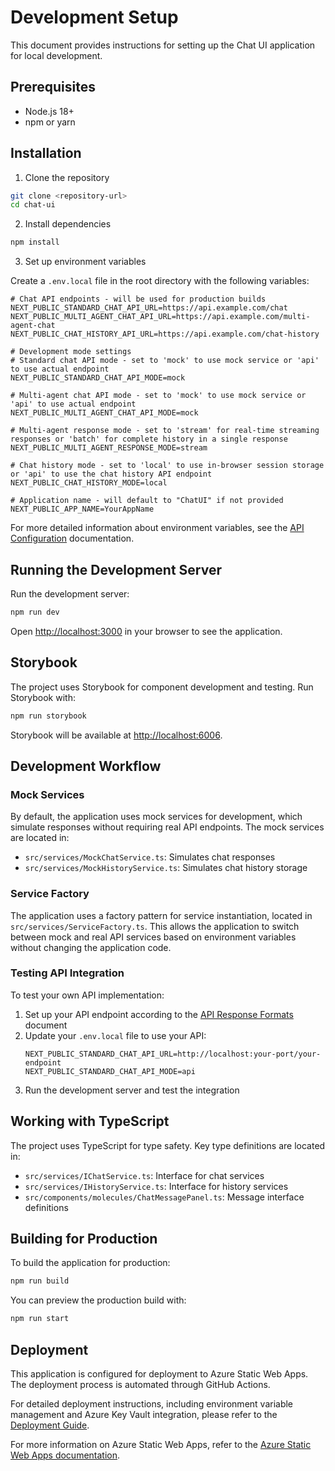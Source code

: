 # Development Setup

This document provides instructions for setting up the Chat UI application for local development.

## Prerequisites

- Node.js 18+
- npm or yarn

## Installation

1. Clone the repository
```bash
git clone <repository-url>
cd chat-ui
```

2. Install dependencies
```bash
npm install
```

3. Set up environment variables

Create a `.env.local` file in the root directory with the following variables:
```
# Chat API endpoints - will be used for production builds
NEXT_PUBLIC_STANDARD_CHAT_API_URL=https://api.example.com/chat
NEXT_PUBLIC_MULTI_AGENT_CHAT_API_URL=https://api.example.com/multi-agent-chat
NEXT_PUBLIC_CHAT_HISTORY_API_URL=https://api.example.com/chat-history

# Development mode settings
# Standard chat API mode - set to 'mock' to use mock service or 'api' to use actual endpoint
NEXT_PUBLIC_STANDARD_CHAT_API_MODE=mock

# Multi-agent chat API mode - set to 'mock' to use mock service or 'api' to use actual endpoint
NEXT_PUBLIC_MULTI_AGENT_CHAT_API_MODE=mock

# Multi-agent response mode - set to 'stream' for real-time streaming responses or 'batch' for complete history in a single response
NEXT_PUBLIC_MULTI_AGENT_RESPONSE_MODE=stream

# Chat history mode - set to 'local' to use in-browser session storage or 'api' to use the chat history API endpoint
NEXT_PUBLIC_CHAT_HISTORY_MODE=local

# Application name - will default to "ChatUI" if not provided
NEXT_PUBLIC_APP_NAME=YourAppName
```

For more detailed information about environment variables, see the [API Configuration](../api/configuration.md) documentation.

## Running the Development Server

Run the development server:
```bash
npm run dev
```

Open [http://localhost:3000](http://localhost:3000) in your browser to see the application.

## Storybook

The project uses Storybook for component development and testing. Run Storybook with:
```bash
npm run storybook
```

Storybook will be available at [http://localhost:6006](http://localhost:6006).

## Development Workflow

### Mock Services

By default, the application uses mock services for development, which simulate responses without requiring real API endpoints. The mock services are located in:

- `src/services/MockChatService.ts`: Simulates chat responses
- `src/services/MockHistoryService.ts`: Simulates chat history storage

### Service Factory

The application uses a factory pattern for service instantiation, located in `src/services/ServiceFactory.ts`. This allows the application to switch between mock and real API services based on environment variables without changing the application code.

### Testing API Integration

To test your own API implementation:

1. Set up your API endpoint according to the [API Response Formats](../api/response-formats.md) document
2. Update your `.env.local` file to use your API:
   ```
   NEXT_PUBLIC_STANDARD_CHAT_API_URL=http://localhost:your-port/your-endpoint
   NEXT_PUBLIC_STANDARD_CHAT_API_MODE=api
   ```
3. Run the development server and test the integration

## Working with TypeScript

The project uses TypeScript for type safety. Key type definitions are located in:

- `src/services/IChatService.ts`: Interface for chat services
- `src/services/IHistoryService.ts`: Interface for history services
- `src/components/molecules/ChatMessagePanel.ts`: Message interface definitions

## Building for Production

To build the application for production:
```bash
npm run build
```

You can preview the production build with:
```bash
npm run start
```

## Deployment

This application is configured for deployment to Azure Static Web Apps. The deployment process is automated through GitHub Actions.

For detailed deployment instructions, including environment variable management and Azure Key Vault integration, please refer to the [Deployment Guide](./deployment.md).

For more information on Azure Static Web Apps, refer to the [Azure Static Web Apps documentation](https://learn.microsoft.com/en-us/azure/static-web-apps/). 